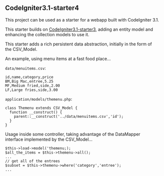 ## CodeIgniter3.1-starter4

This project can be used as a starter for a webapp built with CodeIgniter 3.1.

This starter builds on [CodeIgniter3.1-starter3](https://github.com/jedi-academy/CodeIgniter3.1-starter3),
adding an entity model and enhancing the collection models to use it.

This starter adds a rich persistent data abstraction, initially in the form
of the CSV_Model.

An example, using menu items at a fast food place...

`data/menuitems.csv`:

    id,name,category,price
    BM,Big Mac,entree,5.25
    MF,Medium fried,side,2.00
    LF,Large fries,side,3.00

`application/models/themenu.php`:

    class Themenu extends CSV_Model {
      function __construct() {
        parent::__construct('../data/menuitems.csv','id');
      }
    }

Usage inside some controller, taking advantage of the DataMapper interface
implemented by the CSV_Model...

    $this->load->model('themenu;);
    $all_the_items = $this->themenu->all();
    ...
    // get all of the entrees
    $subset = $this->themenu->where('category','entree');
    ...

